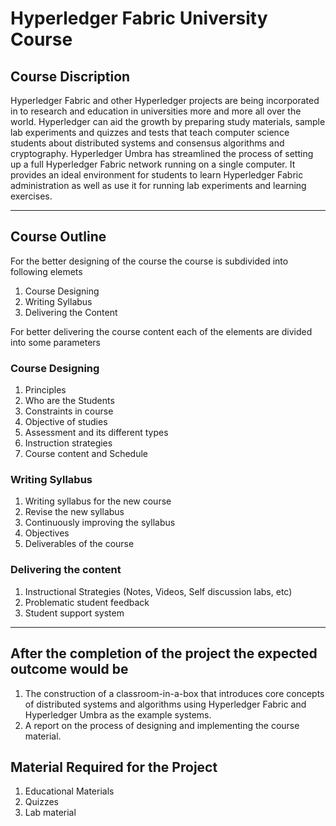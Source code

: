 # Hyperledger Fabric University Course

## Course Discription 

Hyperledger Fabric and other Hyperledger projects are being incorporated in to research and education in universities more and more all over the world. Hyperledger can aid the growth by preparing study materials, sample lab experiments and quizzes and tests that teach computer science students about distributed systems and consensus algorithms and cryptography. Hyperledger Umbra has streamlined the process of setting up a full Hyperledger Fabric network running on a single computer. It provides an ideal environment for students to learn Hyperledger Fabric administration as well as use it for running lab experiments and learning exercises.

----

## Course Outline 

For the better designing of the course the course is subdivided into following elemets 
1. Course Designing
2. Writing Syllabus
3. Delivering the Content

For better delivering the course content each of the elements are divided into some parameters 

### Course Designing 
1. Principles
2. Who are the Students
3. Constraints in course
4. Objective of studies
5. Assessment and its different types
6. Instruction strategies
7. Course content and Schedule

### Writing Syllabus
1. Writing syllabus for the new course
2. Revise the new syllabus
3. Continuously improving the syllabus
4. Objectives
5. Deliverables of the course

### Delivering the content
1. Instructional Strategies (Notes, Videos, Self discussion labs, etc)
2. Problematic student feedback
3. Student support system

----

## After the completion of the project the expected outcome would be 
1. The construction of a classroom-in-a-box that introduces core concepts of distributed systems and algorithms using Hyperledger Fabric and Hyperledger Umbra as the example systems.
2. A report on the process of designing and implementing the course material.


## Material Required for the Project
1. Educational Materials
2. Quizzes
3. Lab material

 
